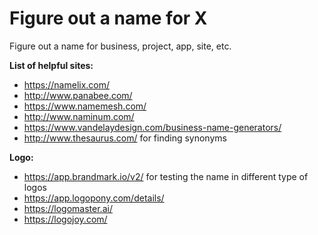 # Figure out a name for X

Figure out a name for business, project, app, site, etc.

**List of helpful sites:**


* https://namelix.com/
* http://www.panabee.com/
* https://www.namemesh.com/
* http://www.naminum.com/ 
* https://www.vandelaydesign.com/business-name-generators/
* http://www.thesaurus.com/ for finding synonyms


**Logo:**

* https://app.brandmark.io/v2/ for testing the name in different type of logos
* https://app.logopony.com/details/
* https://logomaster.ai/
* https://logojoy.com/


